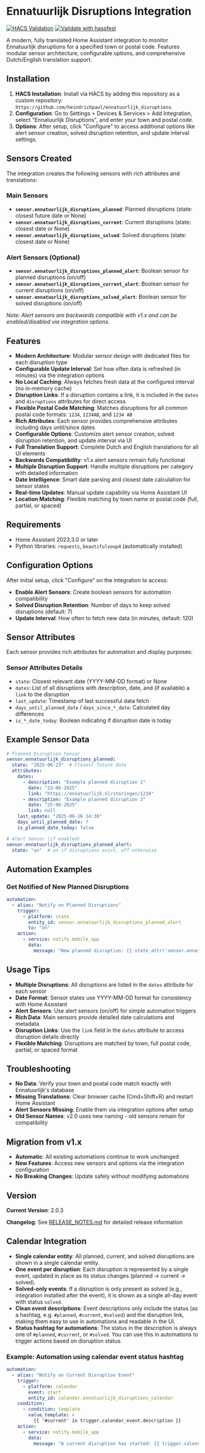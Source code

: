 # Ennatuurlijk Disruptions Integration

[![HACS Validation](https://github.com/heindrichpaul/ennatuurlijk_disruptions/actions/workflows/hacs.yaml/badge.svg)](https://github.com/heindrichpaul/ennatuurlijk_disruptions/actions/workflows/hacs.yaml)
[![Validate with hassfest](https://github.com/heindrichpaul/ennatuurlijk_disruptions/actions/workflows/hassfest.yaml/badge.svg)](https://github.com/heindrichpaul/ennatuurlijk_disruptions/actions/workflows/hassfest.yaml)

A modern, fully translated Home Assistant integration to monitor Ennatuurlijk disruptions for a specified town or postal code. Features modular sensor architecture, configurable options, and comprehensive Dutch/English translation support.

## Installation

1. **HACS Installation**: Install via HACS by adding this repository as a custom repository: `https://github.com/heindrichpaul/ennatuurlijk_disruptions`.
2. **Configuration**: Go to Settings > Devices & Services > Add Integration, select "Ennatuurlijk Disruptions", and enter your town and postal code.
3. **Options**: After setup, click "Configure" to access additional options like alert sensor creation, solved disruption retention, and update interval settings.

## Sensors Created

The integration creates the following sensors with rich attributes and translations:

### Main Sensors

- **`sensor.ennatuurlijk_disruptions_planned`**: Planned disruptions (state: closest future date or None)
- **`sensor.ennatuurlijk_disruptions_current`**: Current disruptions (state: closest date or None)  
- **`sensor.ennatuurlijk_disruptions_solved`**: Solved disruptions (state: closest date or None)

### Alert Sensors (Optional)

- **`sensor.ennatuurlijk_disruptions_planned_alert`**: Boolean sensor for planned disruptions (on/off)
- **`sensor.ennatuurlijk_disruptions_current_alert`**: Boolean sensor for current disruptions (on/off)
- **`sensor.ennatuurlijk_disruptions_solved_alert`**: Boolean sensor for solved disruptions (on/off)

*Note: Alert sensors are backwards compatible with v1.x and can be enabled/disabled via integration options.*

## Features

- **Modern Architecture**: Modular sensor design with dedicated files for each disruption type
- **Configurable Update Interval**: Set how often data is refreshed (in minutes) via the integration options
- **No Local Caching**: Always fetches fresh data at the configured interval (no in-memory cache)
- **Disruption Links**: If a disruption contains a link, it is included in the `dates` and `disruptions` attributes for direct access
- **Flexible Postal Code Matching**: Matches disruptions for all common postal code formats: `1234`, `1234AB`, and `1234 AB`
- **Rich Attributes**: Each sensor provides comprehensive attributes including days until/since dates
- **Configurable Options**: Customize alert sensor creation, solved disruption retention, and update interval via UI
- **Full Translation Support**: Complete Dutch and English translations for all UI elements
- **Backwards Compatibility**: v1.x alert sensors remain fully functional
- **Multiple Disruption Support**: Handle multiple disruptions per category with detailed information
- **Date Intelligence**: Smart date parsing and closest date calculation for sensor states
- **Real-time Updates**: Manual update capability via Home Assistant UI
- **Location Matching**: Flexible matching by town name or postal code (full, partial, or spaced)

## Requirements

- Home Assistant 2023.3.0 or later
- Python libraries: `requests`, `beautifulsoup4` (automatically installed)

## Configuration Options

After initial setup, click "Configure" on the integration to access:

- **Enable Alert Sensors**: Create boolean sensors for automation compatibility
- **Solved Disruption Retention**: Number of days to keep solved disruptions (default: 7)
- **Update Interval**: How often to fetch new data (in minutes, default: 120)

## Sensor Attributes

Each sensor provides rich attributes for automation and display purposes:

### Sensor Attributes Details

- `state`: Closest relevant date (YYYY-MM-DD format) or None
- `dates`: List of all disruptions with description, date, and (if available) a `link` to the disruption
- `last_update`: Timestamp of last successful data fetch
- `days_until_planned_date` / `days_since_*_date`: Calculated day differences
- `is_*_date_today`: Boolean indicating if disruption date is today

## Example Sensor Data

```yaml
# Planned Disruption Sensor
sensor.ennatuurlijk_disruptions_planned:
  state: "2025-06-23"  # Closest future date
  attributes:
    dates:
      - description: "Example planned disruption 1"
        date: "23-06-2025"
        link: "https://ennatuurlijk.nl/storingen/1234"
      - description: "Example planned disruption 2"
        date: "25-06-2025"
        link: null
    last_update: "2025-06-16 14:30"
    days_until_planned_date: 7
    is_planned_date_today: false

# Alert Sensor (if enabled)
sensor.ennatuurlijk_disruptions_planned_alert:
  state: "on"  # on if disruptions exist, off otherwise
```

## Automation Examples

### Get Notified of New Planned Disruptions

```yaml
automation:
  - alias: "Notify on Planned Disruptions"
    trigger:
      - platform: state
        entity_id: sensor.ennatuurlijk_disruptions_planned_alert
        to: "on"
    action:
      - service: notify.mobile_app
        data:
          message: "New planned disruption: {{ state_attr('sensor.ennatuurlijk_disruptions_planned', 'dates')[0].description }}"
```

## Usage Tips

- **Multiple Disruptions**: All disruptions are listed in the `dates` attribute for each sensor
- **Date Format**: Sensor states use YYYY-MM-DD format for consistency with Home Assistant
- **Alert Sensors**: Use alert sensors (on/off) for simple automation triggers
- **Rich Data**: Main sensors provide detailed date calculations and metadata
- **Disruption Links**: Use the `link` field in the `dates` attribute to access disruption details directly
- **Flexible Matching**: Disruptions are matched by town, full postal code, partial, or spaced format

## Troubleshooting

- **No Data**: Verify your town and postal code match exactly with Ennatuurlijk's database
- **Missing Translations**: Clear browser cache (Cmd+Shift+R) and restart Home Assistant
- **Alert Sensors Missing**: Enable them via integration options after setup
- **Old Sensor Names**: v2.0 uses new naming - old sensors remain for compatibility

## Migration from v1.x

- **Automatic**: All existing automations continue to work unchanged
- **New Features**: Access new sensors and options via the integration configuration
- **No Breaking Changes**: Update safely without modifying automations

## Version

**Current Version**: 2.0.3

**Changelog**: See [RELEASE_NOTES.md](RELEASE_NOTES.md) for detailed release information

## Calendar Integration

- **Single calendar entity**: All planned, current, and solved disruptions are shown in a single calendar entity.
- **One event per disruption**: Each disruption is represented by a single event, updated in place as its status changes (planned → current → solved).
- **Solved-only events**: If a disruption is only present as solved (e.g., integration installed after the event), it is shown as a single all-day event with status `solved`.
- **Clean event descriptions**: Event descriptions only include the status (as a hashtag, e.g. `#planned`, `#current`, `#solved`) and the disruption link, making them easy to use in automations and readable in the UI.
- **Status hashtag for automations**: The status in the description is always one of `#planned`, `#current`, or `#solved`. You can use this in automations to trigger actions based on disruption status.

### Example: Automation using calendar event status hashtag

```yaml
automation:
  - alias: "Notify on Current Disruption Event"
    trigger:
      - platform: calendar
        event: start
        entity_id: calendar.ennatuurlijk_disruptions_calendar
    condition:
      - condition: template
        value_template: >
          {{ '#current' in trigger.calendar_event.description }}
    action:
      - service: notify.mobile_app
        data:
          message: "A current disruption has started: {{ trigger.calendar_event.summary }}"
```
